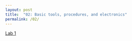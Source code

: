 ```yaml
---
layout: post
title:  "02: Basic tools, procedures, and electronics"
permalink: /02/
---
```


<a markdown="1" href="../_posts/Lab1"> Lab 1<a>

